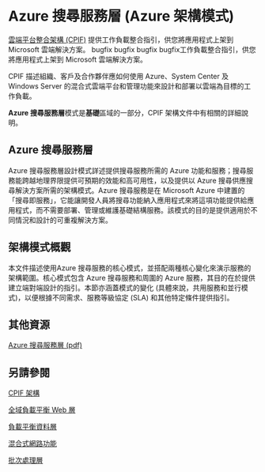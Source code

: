 ﻿<properties 
   pageTitle="bugfix bugfix bugfix bugfix   Azure 搜尋服務層 (Azure 架構模式)" 
   description="Azure 搜尋服務層模式是基礎區域的一部分，CPIF 架構文件中有相關的詳細說明" 
   services="" 
   documentationCenter="" 
   authors="arynes" 
   manager="fredhar" 
   editor=""/>

<tags
   ms.service="cloud-services"
   ms.devlang="multiple"
   ms.topic="article"
   ms.tgt_pltfrm="na"
   ms.workload="multiple" 
   ms.date="07/25/2015"
   ms.author="arynes"/>

# Azure 搜尋服務層 (Azure 架構模式)

[雲端平台整合架構 (CPIF)](azure-architectures-cpif-overview.md) 提供工作負載整合指引，供您將應用程式上架到 Microsoft 雲端解決方案。
bugfix bugfix bugfix bugfix工作負載整合指引，供您將應用程式上架到 Microsoft 雲端解決方案。

CPIF 描述組織、客戶及合作夥伴應如何使用 Azure、System Center 及 Windows Server 的混合式雲端平台和管理功能來設計和部署以雲端為目標的工作負載。

**Azure 搜尋服務層**模式是**基礎**區域的一部分，CPIF 架構文件中有相關的詳細說明。

##  Azure 搜尋服務層

Azure 搜尋服務層設計模式詳述提供搜尋服務所需的 Azure 功能和服務；搜尋服務能跨越地理界限提供可預期的效能和高可用性，以及提供以 Azure 搜尋供應搜尋解決方案所需的架構模式。Azure 搜尋服務是在 Microsoft Azure 中建置的「搜尋即服務」，它能讓開發人員將搜尋功能納入應用程式來將這項功能提供給應用程式，而不需要部署、管理或維護基礎結構服務。該模式的目的是提供適用於不同情況和設計的可重複解決方案。

## 架構模式概觀 

本文件描述使用Azure 搜尋服務的核心模式，並搭配兩種核心變化來演示服務的架構範圍。核心模式包含 Azure 搜尋服務和周圍的 Azure 服務，其目的在於提供建立端對端設計的指引。本節亦涵蓋模式的變化 (具體來說，共用服務和並行模式)，以便根據不同需求、服務等級協定 (SLA) 和其他特定條件提供指引。

##  其他資源
[Azure 搜尋服務層 (pdf)](https://gallery.technet.microsoft.com/Cloud-Platform-Integration-e581d65d)

## 另請參閱
[CPIF 架構](https://gallery.technet.microsoft.com/Cloud-Platform-Integration-bd1e434a)

[全域負載平衡 Web 層](https://gallery.technet.microsoft.com/Cloud-Platform-Integration-2c3c663a)

[負載平衡資料層](https://gallery.technet.microsoft.com/Cloud-Platform-Integration-dfb09e41)

[混合式網路功能](https://gallery.technet.microsoft.com/Cloud-Platform-Integration-5e401f38)

[批次處理層](https://gallery.technet.microsoft.com/Cloud-Platform-Integration-0bc3f8b1)

<!---HONumber=July15_HO1-->
